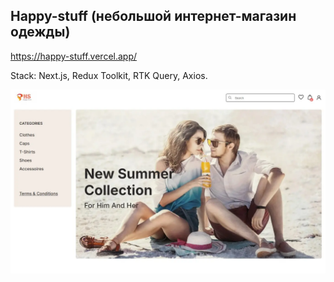 ## Happy-stuff (небольшой интернет-магазин одежды)
https://happy-stuff.vercel.app/

Stack: Next.js, Redux Toolkit, RTK Query, Axios.

![Screenshot](https://github.com/lihol1/happy-stuff/blob/main/Screenshot.webp)